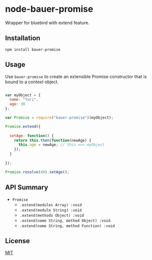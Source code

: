 # node-bauer-promise

Wrapper for bluebird with extend feature.

## Installation

```
npm install bauer-promise
```

## Usage

Use `bauer-promise` to create an extensible Promise constructor that is bound to a context object.

```js

var myObject = {
  name: "Yuri",
  age: 30
};

var Promise = require("bauer-promise")(myObject);

Promise.extend({
  
  setAge: function() {
    return this.then(function(newAge) {
      this.age = newAge; // this === myObject
    });
  }
  
});

Promise.resolve(40).setAge();

```

## API Summary

  * `Promise`
    * `.extend(modules Array) :void`
    * `.extend(module String) :void`
    * `.extend(methods Object) :void`
    * `.extend(name String, method Object) :void`
    * `.extend(name String, method Function) :void`
    

## License

[MIT](./LICENSE)
